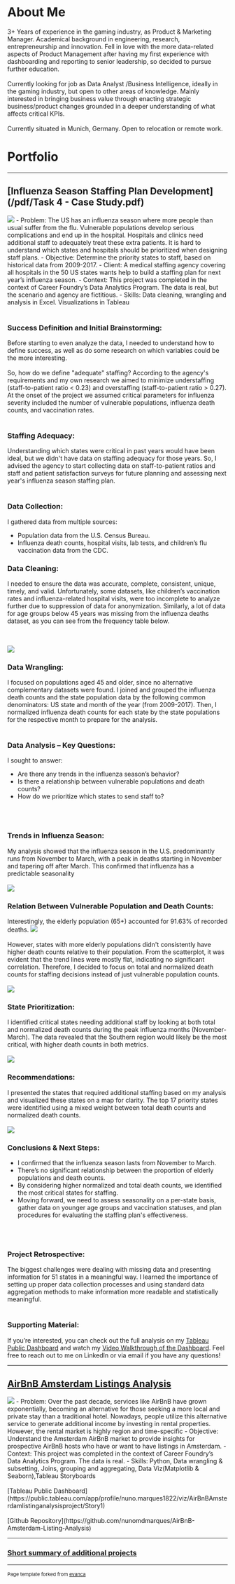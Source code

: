 # About Me
3+ Years of experience in the gaming industry, as Product & Marketing Manager. Academical background in engineering, research, entrepreneurship and innovation. Fell in love with the more data-related aspects of Product Management after having my first experience with dashboarding and reporting to senior leadership, so decided to pursue further education.
<br><br>
Currently looking for job as Data Analyst /Business Intelligence, ideally in the gaming industry, but open to other areas of knowledge. Mainly interested in bringing business value through enacting strategic business/product changes grounded in a deeper understanding of what affects critical KPIs. 
<br><br>
Currently situated in Munich, Germany. Open to relocation or remote work.

# Portfolio

---
## [Influenza Season Staffing Plan Development](/pdf/Task 4 - Case Study.pdf)
<img src="images/US%20States%20by%20Priority%20Level.png?raw=true"/>
- Problem: The US has an influenza season where more people than usual
suffer from the flu. Vulnerable populations develop serious complications
and end up in the hospital. Hospitals and clinics need additional staff to
adequately treat these extra patients. It is hard to understand which states
and hospitals should be prioritized when designing staff plans.
- Objective: Determine the priority states to staff, based on historical data
from 2009-2017.
- Client: A medical staffing agency covering all hospitals in the 50 US states
wants help to build a staffing plan for next year’s influenza season.
- Context: This project was completed in the context of Career Foundry’s
Data Analytics Program. The data is real, but the scenario and agency are
fictitious.
- Skills: Data cleaning, wrangling and analysis in Excel. Visualizations in
Tableau
<br><br>

### Success Definition and Initial Brainstorming:
Before starting to even analyze the data, I needed to understand how to define success, as well as do some research on which variables could be the more interesting.
<br><br>
So, how do we define "adequate" staffing? According to the agency's requirements and my own research we aimed to minimize understaffing (staff-to-patient ratio < 0.23) and overstaffing (staff-to-patient ratio > 0.27). At the onset of the project we assumed critical parameters for influenza severity included the number of vulnerable populations, influenza death counts, and vaccination rates.
<br><br>
### Staffing Adequacy:
Understanding which states were critical in past years would have been ideal, but we didn't have data on staffing adequacy for those years. So, I advised the agency to start collecting data on staff-to-patient ratios and staff and patient satisfaction surveys for future planning and assessing next year's influenza season staffing plan.
<br><br>
### Data Collection:
I gathered data from multiple sources:
- Population data from the U.S. Census Bureau.
- Influenza death counts, hospital visits, lab tests, and children’s flu vaccination data from the CDC.

### Data Cleaning:
I needed to ensure the data was accurate, complete, consistent, unique, timely, and valid. Unfortunately, some datasets, like children’s vaccination rates and influenza-related hospital visits, were too incomplete to analyze further due to suppression of data for anonymization. Similarly, a lot of data for age groups below 45 years was missing from the influenza deaths dataset, as you can see from the frequency table below.

<br><br>
<img src="images/missing%20data.png?raw=true"/>
### Data Wrangling:
I focused on populations aged 45 and older, since no alternative complementary datasets were found. I joined and grouped the influenza death counts and the state population data by the following common denominators: US state and month of the year (from 2009-2017). Then, I normalized influenza death counts for each state by the state populations for the respective month to prepare for the analysis.
<br><br>
### Data Analysis – Key Questions:
I sought to answer:
- Are there any trends in the influenza season’s behavior?
- Is there a relationship between vulnerable populations and death counts?
- How do we prioritize which states to send staff to?

<br><br>
### Trends in Influenza Season:
My analysis showed that the influenza season in the U.S. predominantly runs from November to March, with a peak in deaths starting in November and tapering off after March. This confirmed that influenza has a predictable seasonality
<br><br>
<img src="images/Screenshot 2024-06-03 175900.png?raw=true"/>
### Relation Between Vulnerable Population and Death Counts:
Interestingly, the elderly population (65+) accounted for 91.63% of recorded deaths.
<img src="images/pie chart deaths.png?raw=true"/>
<br><br>
However, states with more elderly populations didn't consistently have higher death counts relative to their population. From the scatterplot, it was evident that the trend lines were mostly flat, indicating no significant correlation. Therefore, I decided to focus on total and normalized death counts for staffing decisions instead of just vulnerable population counts.
<br><br>
<img src="images/trend of deaths with vulnerable pop.png?raw=true"/>
### State Prioritization:
I identified critical states needing additional staff by looking at both total and normalized death counts during the peak influenza months (November-March). The data revealed that the Southern region would likely be the most critical, with higher death counts in both metrics.
<br><br>
<img src="images/state deaths total and normalized.png?raw=true"/>
### Recommendations:
I presented the states that required additional staffing based on my analysis and visualized these states on a map for clarity. The top 17 priority states were identified using a mixed weight between total death counts and normalized death counts.
<br><br>
<img src="images/Priority levels.png?raw=true"/>
### Conclusions & Next Steps:
- I confirmed that the influenza season lasts from November to March.
- There’s no significant relationship between the proportion of elderly populations and death counts.
- By considering higher normalized and total death counts, we identified the most critical states for staffing.
- Moving forward, we need to assess seasonality on a per-state basis, gather data on younger age groups and vaccination statuses, and plan procedures for evaluating the staffing plan's effectiveness.

<br><br>
### Project Retrospective:
The biggest challenges were dealing with missing data and presenting information for 51 states in a meaningful way. I learned the importance of setting up proper data collection processes and using standard data aggregation methods to make information more readable and statistically meaningful.
<br><br>
### Supporting Material:
If you’re interested, you can check out the full analysis on my [Tableau Public Dashboard](https://public.tableau.com/app/profile/nuno.marques1822/viz/PreparingastaffingplanforInfluenzaSeasonManagement/Story1)
 and watch my [Video Walkthrough of the Dashboard](https://www.loom.com/share/2d39685bca6b4e6ba8e741a5e595158e?sid=3dc95285-c039-4d66-ae8e-51a738099120). Feel free to reach out to me on LinkedIn or via email if you have any questions!
 
---

## [AirBnB Amsterdam Listings Analysis](/pdf/AirBnB%20project%20presentation.pdf)
<img src="images/AirBnBlistings.png?raw=true"/>
- Problem: Over the past decade, services like AirBnB have grown exponentially, becoming an alternative for those seeking a more local and private stay than a traditional hotel.
Nowadays, people utilize this alternative service to generate additional income by investing in rental properties. However, the rental market is highly region and time-specific
- Objective: Understand the Amsterdam AirBnB market to provide insights for prospective AirBnB hosts who have or want to have listings in Amsterdam.
- Context: This project was completed in the context of Career Foundry’s
Data Analytics Program. The data is real.
- Skills: Python, Data wrangling & subsetting, Joins, grouping and aggregating, Data Viz(Matplotlib & Seaborn),Tableau Storyboards
<br><br>
[Tableau Public Dashboard](https://public.tableau.com/app/profile/nuno.marques1822/viz/AirBnBAmsterdamlistinganalysisproject/Story1) <br><br>
[Github Repository](https://github.com/nunomdmarques/AirBnB-Amsterdam-Listing-Analysis)

---

### [Short summary of additional projects](https://drive.google.com/file/d/17geiwNp7N6u-_QfoQPS9MhVLHKrM8mF2/view)

---

<p style="font-size:11px">Page template forked from <a href="https://github.com/evanca/quick-portfolio">evanca</a></p>
<!-- Remove above link if you don't want to attibute -->
